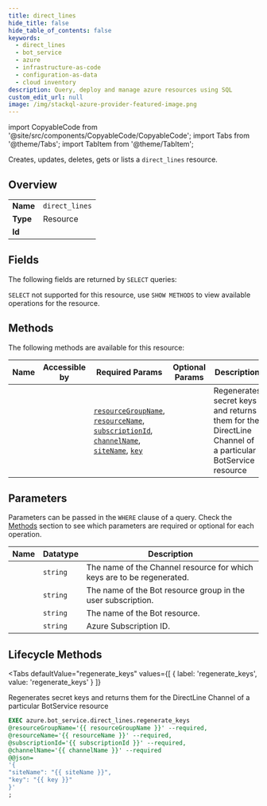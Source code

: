 ```yaml
--- 
title: direct_lines
hide_title: false
hide_table_of_contents: false
keywords:
  - direct_lines
  - bot_service
  - azure
  - infrastructure-as-code
  - configuration-as-data
  - cloud inventory
description: Query, deploy and manage azure resources using SQL
custom_edit_url: null
image: /img/stackql-azure-provider-featured-image.png
---
```


import CopyableCode from '@site/src/components/CopyableCode/CopyableCode';
import Tabs from '@theme/Tabs';
import TabItem from '@theme/TabItem';

Creates, updates, deletes, gets or lists a <code>direct_lines</code> resource.

## Overview
<table><tbody>
<tr><td><b>Name</b></td><td><code>direct_lines</code></td></tr>
<tr><td><b>Type</b></td><td>Resource</td></tr>
<tr><td><b>Id</b></td><td><CopyableCode code="azure.bot_service.direct_lines" /></td></tr>
</tbody></table>

## Fields

The following fields are returned by `SELECT` queries:

`SELECT` not supported for this resource, use `SHOW METHODS` to view available operations for the resource.


## Methods

The following methods are available for this resource:

<table>
<thead>
    <tr>
    <th>Name</th>
    <th>Accessible by</th>
    <th>Required Params</th>
    <th>Optional Params</th>
    <th>Description</th>
    </tr>
</thead>
<tbody>
<tr>
    <td><a href="#regenerate_keys"><CopyableCode code="regenerate_keys" /></a></td>
    <td><CopyableCode code="exec" /></td>
    <td><a href="#parameter-resourceGroupName"><code>resourceGroupName</code></a>, <a href="#parameter-resourceName"><code>resourceName</code></a>, <a href="#parameter-subscriptionId"><code>subscriptionId</code></a>, <a href="#parameter-channelName"><code>channelName</code></a>, <a href="#parameter-siteName"><code>siteName</code></a>, <a href="#parameter-key"><code>key</code></a></td>
    <td></td>
    <td>Regenerates secret keys and returns them for the DirectLine Channel of a particular BotService resource</td>
</tr>
</tbody>
</table>

## Parameters

Parameters can be passed in the `WHERE` clause of a query. Check the [Methods](#methods) section to see which parameters are required or optional for each operation.

<table>
<thead>
    <tr>
    <th>Name</th>
    <th>Datatype</th>
    <th>Description</th>
    </tr>
</thead>
<tbody>
<tr id="parameter-channelName">
    <td><CopyableCode code="channelName" /></td>
    <td><code>string</code></td>
    <td>The name of the Channel resource for which keys are to be regenerated.</td>
</tr>
<tr id="parameter-resourceGroupName">
    <td><CopyableCode code="resourceGroupName" /></td>
    <td><code>string</code></td>
    <td>The name of the Bot resource group in the user subscription.</td>
</tr>
<tr id="parameter-resourceName">
    <td><CopyableCode code="resourceName" /></td>
    <td><code>string</code></td>
    <td>The name of the Bot resource.</td>
</tr>
<tr id="parameter-subscriptionId">
    <td><CopyableCode code="subscriptionId" /></td>
    <td><code>string</code></td>
    <td>Azure Subscription ID.</td>
</tr>
</tbody>
</table>

## Lifecycle Methods

<Tabs
    defaultValue="regenerate_keys"
    values={[
        { label: 'regenerate_keys', value: 'regenerate_keys' }
    ]}
>
<TabItem value="regenerate_keys">

Regenerates secret keys and returns them for the DirectLine Channel of a particular BotService resource

```sql
EXEC azure.bot_service.direct_lines.regenerate_keys 
@resourceGroupName='{{ resourceGroupName }}' --required, 
@resourceName='{{ resourceName }}' --required, 
@subscriptionId='{{ subscriptionId }}' --required, 
@channelName='{{ channelName }}' --required 
@@json=
'{
"siteName": "{{ siteName }}", 
"key": "{{ key }}"
}'
;
```
</TabItem>
</Tabs>
